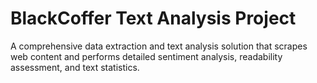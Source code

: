 # BlackCoffer Text Analysis Project

A comprehensive data extraction and text analysis solution that scrapes web content and performs detailed sentiment analysis, readability assessment, and text statistics.

